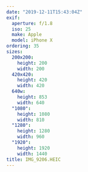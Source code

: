 ```yaml
---
date: "2019-12-11T15:43:04Z"
exif:
  aperture: f/1.8
  iso: 25
  make: Apple
  model: iPhone X
ordering: 35
sizes:
  200x200:
    height: 200
    width: 200
  420x420:
    height: 420
    width: 420
  640w:
    height: 853
    width: 640
  "1080":
    height: 1080
    width: 810
  "1280":
    height: 1280
    width: 960
  "1920":
    height: 1920
    width: 1440
title: IMG_9206.HEIC
---
```

